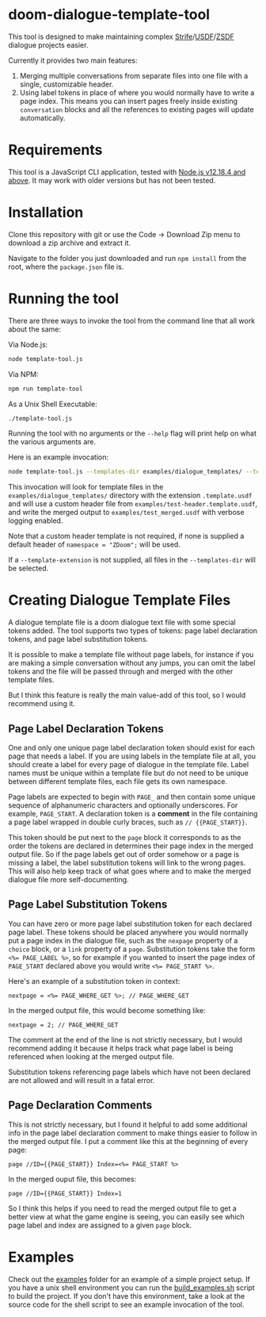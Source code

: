 # doom-dialogue-template-tool

This tool is designed to make maintaining complex [Strife](https://zdoom.org/wiki/DIALOGUE)/[USDF](https://zdoom.org/wiki/Universal_Strife_Dialog_Format)/[ZSDF](https://zdoom.org/wiki/ZDoom_Strife_Dialog_Format) dialogue projects easier.

Currently it provides two main features:
1. Merging multiple conversations from separate files into one file with a single, customizable header.
2. Using label tokens in place of where you would normally have to write a page index. This means you can insert pages freely inside existing `conversation` blocks and all the references to existing pages will update automatically.

# Requirements
This tool is a JavaScript CLI application, tested with [Node.js v12.18.4 and above](https://nodejs.org/en/download/package-manager). It may work with older versions but has not been tested.

# Installation
Clone this repository with git or use the Code -> Download Zip menu to download a zip archive and extract it.

Navigate to the folder you just downloaded and run `npm install` from the root, where the `package.json` file is.

# Running the tool
There are three ways to invoke the tool from the command line that all work about the same:

Via Node.js:
```sh
node template-tool.js
```

Via NPM:
```sh
npm run template-tool
```

As a Unix Shell Executable:
```sh
./template-tool.js
```

Running the tool with no arguments or the `--help` flag will print help on what the various arguments are.

Here is an example invocation:
```sh
node template-tool.js --templates-dir examples/dialogue_templates/ --template-extension .template.usdf --out-file examples/test_merged.usdf --header examples/test-header.template.usdf  --verbose
```

This invocation will look for template files in the `examples/dialogue_templates/` directory with the extension `.template.usdf` and will use a custom header file from `examples/test-header.template.usdf`, and write the merged output to `examples/test_merged.usdf` with verbose logging enabled.

Note that a custom header template is not required, if none is supplied a default header of `namespace = "ZDoom";` will be used.

If a `--template-extension` is not supplied, all files in the `--templates-dir` will be selected.

# Creating Dialogue Template Files
A dialogue template file is a doom dialogue text file with some special tokens added. The tool supports two types of tokens: page label declaration tokens, and page label substitution tokens.

It is possible to make a template file without page labels, for instance if you are making a simple conversation without any jumps, you can omit the label tokens and the file will be passed through and merged with the other template files.

But I think this feature is really the main value-add of this tool, so I would recommend using it.

## Page Label Declaration Tokens
One and only one unique page label declaration token should exist for each page that needs a label. If you are using labels in the template file at all, you should create a label for every page of dialogue in the template file. Label names must be unique within a template file but do not need to be unique between different template files, each file gets its own namespace.

Page labels are expected to begin with `PAGE_` and then contain some unique sequence of alphanumeric characters and optionally underscores. For example, `PAGE_START`. A declaration token is a **comment** in the file containing a page label wrapped in double curly braces, such as `// {{PAGE_START}}`.

This token should be put next to the `page` block it corresponds to as the order the tokens are declared in determines their page index in the merged output file. So if the page labels get out of order somehow or a page is missing a label, the label substitution tokens will link to the wrong pages. This will also help keep track of what goes where and to make the merged dialogue file more self-documenting.

## Page Label Substitution Tokens
You can have zero or more page label substitution token for each declared page label. These tokens should be placed anywhere you would normally put a page index in the dialogue file, such as the `nexpage` property of a `choice` block, or a `link` property of a `page`. Substitution tokens take the form `<%= PAGE_LABEL %>`, so for example if you wanted to insert the page index of `PAGE_START` declared above you would write `<%= PAGE_START %>`.

Here's an example of a substitution token in context:
```
nextpage = <%= PAGE_WHERE_GET %>; // PAGE_WHERE_GET 
```

In the merged output file, this would become something like:
```
nextpage = 2; // PAGE_WHERE_GET 
```

The comment at the end of the line is not strictly necessary, but I would recommend adding it because it helps track what page label is being referenced when looking at the merged output file.

Substitution tokens referencing page labels which have not been declared are not allowed and will result in a fatal error.

## Page Declaration Comments
This is not strictly necessary, but I found it helpful to add some additional info in the page label declaration comment to make things easier to follow in the merged output file. I put a comment like this at the beginning of every page:
```
page //ID={{PAGE_START}} Index=<%= PAGE_START %>
```

In the merged ouput file, this becomes:
```
page //ID={{PAGE_START}} Index=1
```

So I think this helps if you need to read the merged output file to get a better view at what the game engine is seeing, you can easily see which page label and index are assigned to a given `page` block.

# Examples
Check out the [examples](./examples) folder for an example of a simple project setup. If you have a unix shell environment you can run the [build_examples.sh](./examples/build_examples.sh) script to build the project. If you don't have this environment, take a look at the source code for the shell script to see an example invocation of the tool.